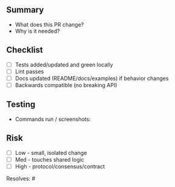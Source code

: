 ## Summary

- What does this PR change?
- Why is it needed?

## Checklist
- [ ] Tests added/updated and green locally
- [ ] Lint passes
- [ ] Docs updated (README/docs/examples) if behavior changes
- [ ] Backwards compatible (no breaking API)

## Testing
- Commands run / screenshots:

## Risk
- [ ] Low  - small, isolated change
- [ ] Med  - touches shared logic
- [ ] High - protocol/consensus/contract

Resolves: #
